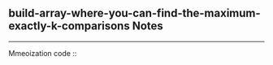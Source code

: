 <h2>build-array-where-you-can-find-the-maximum-exactly-k-comparisons Notes</h2><hr>Mmeoization code ::